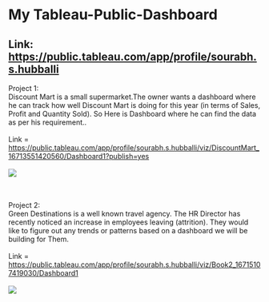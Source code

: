 # My Tableau-Public-Dashboard   
## Link: https://public.tableau.com/app/profile/sourabh.s.hubballi

Project 1: <br>
Discount Mart is a small supermarket.The owner wants a dashboard where he can track how well Discount Mart is doing for this year (in terms of Sales, Profit and Quantity Sold). So Here is Dashboard where he can find the data as per his requirement.. <br> <br>
Link = https://public.tableau.com/app/profile/sourabh.s.hubballi/viz/DiscountMart_16713551420560/Dashboard1?publish=yes  <br> <br>
<img src='https://user-images.githubusercontent.com/102786084/208587773-593747a4-d3d6-4a79-81fa-2f1e144ed586.png'>

 <br> <br>
Project 2:  <br>
Green Destinations is a well known travel agency. The HR Director has recently noticed an increase in employees leaving (attrition). They would like to figure out any trends or patterns based on a dashboard we will be building for Them. <br> <br>
Link = https://public.tableau.com/app/profile/sourabh.s.hubballi/viz/Book2_16715107419030/Dashboard1  <br> <br> 
<img src= "https://user-images.githubusercontent.com/102786084/208587609-3e8457ab-5642-4e6a-9b61-f11a74a81829.png">

